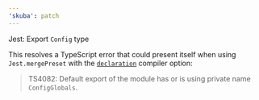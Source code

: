 ```yaml
---
'skuba': patch
---
```


Jest: Export `Config` type

This resolves a TypeScript error that could present itself when using `Jest.mergePreset` with the [`declaration`](https://www.typescriptlang.org/tsconfig#declaration) compiler option:

> TS4082: Default export of the module has or is using private name `ConfigGlobals`.
